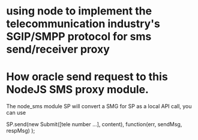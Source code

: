 using node to implement the telecommunication industry's SGIP/SMPP protocol for sms send/receiver proxy
==============


How oracle send request to this NodeJS SMS proxy module.
====


  The node_sms module SP will convert a SMG for SP as a local API call, you can use

  SP.send(new Submit([tele number ...], content), function(err, sendMsg, respMsg) );